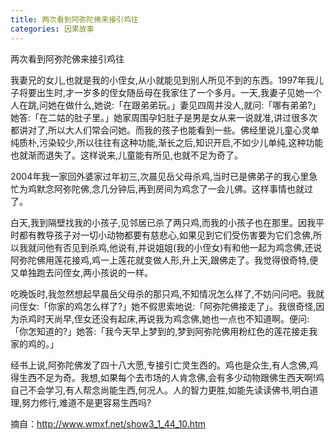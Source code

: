 ```yaml
---
title: 两次看到阿弥陀佛来接引鸡往
categories: 因果故事
---
```


	   
两次看到阿弥陀佛来接引鸡往

我妻兄的女儿,也就是我的小侄女,从小就能见到别人所见不到的东西。1997年我儿子将要出生时,才一岁多的侄女随岳母在我家住了一个多月。一天,我妻子见她一个人在跳,问她在做什么,她说:「在跟弟弟玩。」妻见四周并没人,就问:「哪有弟弟?」她答:「在二姑的肚子里。」她家周围孕妇肚子是男是女从来一说就准,讲过很多次都讲对了,所以大人们常会问她。而我的孩子也能看到一些。佛经里说儿童心灵单纯质朴,污染较少,所以往往有这种功能,渐长之后,知识开启,不如少儿单纯,这种功能也就渐而退失了。这样说来,儿童能有所见,也就不足为奇了。

2004年我一家回外婆家过年初三,次晨见岳父母杀鸡,当时已是佛弟子的我心里急忙为鸡默念阿弥陀佛,念几分钟后,再到房间为鸡念了一会儿佛。这样事情也就过了。

白天,我到隔壁找我的小孩子,见邻居已杀了两只鸡,而我的小孩子也在那里。因我平时都有教导孩子对一切小动物都要有慈悲心,如果见到它们受伤害要为它们念佛,所以我就问他有否见到杀鸡,他说有,并说姐姐(我的小侄女)有和他一起为鸡念佛,还说阿弥陀佛用莲花接鸡,鸡一上莲花就变做人形,升上天,跟佛走了。我觉得很奇特,便又单独跑去问侄女,两小孩说的一样。

吃晚饭时,我忽然想起早晨岳父母杀的那只鸡,不知情况怎么样了,不妨问问吧。我就问侄女:「你家的鸡怎么样了?」她不假思索地说:「阿弥陀佛接走了」。我很奇怪,因为杀鸡时天尚早,侄女还没有起床,再说我为鸡念佛,她也一点也不知道啊。便问:「你怎知道的?」她答:「我今天早上梦到的,梦到阿弥陀佛用粉红色的莲花接走我家的鸡的。」

经书上说,阿弥陀佛发了四十八大愿,专接引亡灵生西的。鸡也是众生,有人念佛,鸡得生西不足为奇。我想,如果每个去市场的人肯念佛,会有多少动物跟佛生西天啊!鸡自己不会学习,有人帮念尚能生西,何况人。人的智力更胜,如能先读读佛书,明白道理,努力修行,难道不是更容易生西吗?
　 　


摘自：http://www.wmxf.net/show3_1_44_10.htm
